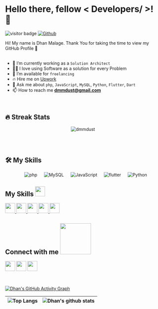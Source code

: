 <h1> Hello there, fellow < Developers/ >! 👋 </h1>
<p align='center'>
</p>

![visitor badge](https://visitor-badge.glitch.me/badge?page_id=dmmdust.dmmdust&left_text=Profile%20views)
[![Github](https://img.shields.io/github/followers/dmmdust?label=Follow&style=social)](https://github.com/dmmdust)

<div size='20px'> Hi! My name is Dhan Malage. Thank You for taking the time to view my GitHub Profile 🤗
</div>
<br />

- 🌱 I’m currently working as a `Solution Architect`
- 🧑‍💻 I love using Software as a solution for every Problem
- 🤝 I’m available for `freelancing`
- 🔥 Hire me on <a href="https://www.upwork.com/freelancers/~01d794db5bd4dfe6af" target="blank">Upwork</a>
- 💬 Ask me about `php`, `JavaScript`, `MySQL`, `Python`, `Flutter`, `Dart`
- 📫 How to reach me **dmmdust@gmail.com**

<br>

## 🔥 Streak Stats
<p align="center"><img src="https://github-readme-streak-stats.herokuapp.com/?user=dmmdust&theme=algolia" alt="dmmdust" /></p>

<br>
<br>

## 🛠️ My Skills
<p align="center"> 
  &emsp; 
  <img alt="php" src="https://img.shields.io/static/v1?label=%20&message=php&color=blue&style=plastic&logo=php&logoColor=black">
   &emsp; 
  <img alt="MySQL" src="https://img.shields.io/static/v1?label=%20&message=MySQL&color=blue&style=plastic&logo=mysql&logoColor=black">
   &emsp; 
  <img alt="JavaScript" src="https://img.shields.io/badge/JavaScript%20-%23F7DF1E.svg?style=plastic&logo=javascript&logoColor=black">
  &emsp;
  <img alt="flutter" src="https://img.shields.io/static/v1?label=%20&message=flutter&color=blue&style=plastic&logo=flutter&logoColor=black">
  &emsp;
   <img alt="Python" src="https://img.shields.io/badge/Python%20-%2314354C.svg?style=plastic&logo=python&logoColor=white">
</p>


<h2> My Skills <img src = "https://media2.giphy.com/media/QssGEmpkyEOhBCb7e1/giphy.gif?cid=ecf05e47a0n3gi1bfqntqmob8g9aid1oyj2wr3ds3mg700bl&rid=giphy.gif" width = 32px> </h2>
<a href= https://github.com/dmmdust?tab=repositories&q=&type=&language=javascript&sort= > <img width ='32px' src ='https://raw.githubusercontent.com/rahulbanerjee26/githubAboutMeGenerator/main/icons/javascript.svg'> </a>
<a href= https://github.com/dmmdust?tab=repositories&q=&type=&language=css&sort= > <img width ='32px' src ='https://raw.githubusercontent.com/rahulbanerjee26/githubAboutMeGenerator/main/icons/css.svg'> </a>
<a href= https://github.com/dmmdust?tab=repositories&q=&type=&language=html&sort= > <img width ='32px' src ='https://raw.githubusercontent.com/rahulbanerjee26/githubAboutMeGenerator/main/icons/html.svg'> </a>
<a href= https://github.com/dmmdust?tab=repositories&q=&type=&language=android&sort= > <img width ='32px' src ='https://raw.githubusercontent.com/rahulbanerjee26/githubAboutMeGenerator/main/icons/android.svg'> </a>
<a href= https://github.com/dmmdust?tab=repositories&q=&type=&language=csharp&sort= > <img width ='32px' src ='https://raw.githubusercontent.com/rahulbanerjee26/githubAboutMeGenerator/main/icons/csharp.svg'> </a>

<h2> Connect with me <img src='https://raw.githubusercontent.com/ShahriarShafin/ShahriarShafin/main/Assets/handshake.gif' width="100px"> </h2>
<a href = 'https://www.linkedin.com/in/dhananjaya-maha-malage-8252361a/'> <img width = '32px' align= 'center' src="https://raw.githubusercontent.com/rahulbanerjee26/githubAboutMeGenerator/main/icons/linked-in-alt.svg"/></a> 
<a href = 'https://www.twitter.com/dmmdust'> <img width = '32px' align= 'center' src="https://raw.githubusercontent.com/rahulbanerjee26/githubAboutMeGenerator/main/icons/twitter.svg"/></a> 
<a href = 'https://www.github.com/dmmdust'> <img width = '32px' align= 'center' src="https://raw.githubusercontent.com/rahulbanerjee26/githubAboutMeGenerator/main/icons/github.svg"/></a>
  
<br>
<br>
  <br>
  
[![Dhan's GitHub Activity Graph](https://activity-graph.herokuapp.com/graph?username=dmmdust&theme=algolia)](https://git.io/praveenscience)


| ![Top Langs](https://github-readme-stats.vercel.app/api/top-langs/?username=dmmdust&theme=algolia) | ![Dhan's github stats](https://github-readme-stats.vercel.app/api?username=dmmdust&show_icons=true&theme=algolia) |
| --- | --- |

<!---
dmmdust/dmmdust is a ✨ special ✨ repository because its `README.md` (this file) appears on your GitHub profile.
You can click the Preview link to take a look at your changes.
--->

